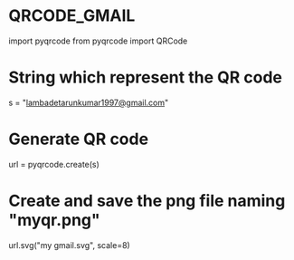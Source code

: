 # QRCODE_GMAIL
import pyqrcode
from pyqrcode import QRCode

# String which represent the QR code
s = "lambadetarunkumar1997@gmail.com"

# Generate QR code
url = pyqrcode.create(s)

# Create and save the png file naming "myqr.png"
url.svg("my gmail.svg", scale=8)
